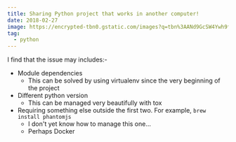 ```yaml
---
title: Sharing Python project that works in another computer!
date: 2018-02-27
image: https://encrypted-tbn0.gstatic.com/images?q=tbn%3AANd9GcSW4Ywh9fnwlOBcxAG8Mgg94zC55j3dYh1Y88YcB83wCjaBZVmA
tag:
  - python
---
```


I find that the issue may includes:-

- Module dependencies
  - This can be solved by using virtualenv since the very beginning of the project
- Different python version
  - This can be managed very beautifully with tox
- Requiring something else outside the first two. For example, `brew install phantomjs`
  - I don't yet know how to manage this one...
  - Perhaps Docker
